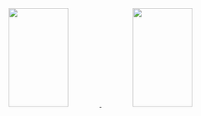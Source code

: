 <div align="center">
  <a href="https://github.com/PanteraCorDeRosa">
  <img width="49%" height="200px"  src="https://github-readme-stats.vercel.app/api?username=PanteraCorDeRosa&show_icons=true&theme=synthwave&include_all_commits=true&count_private=true"/>
<img  width="49%" height="200px" src="https://github-readme-stats-eight-theta.vercel.app/api/top-langs/?username=PanteraCorDeRosa&layout=compact&langs_count=6&theme=synthwave&include_all_commits=true&count_private=true"/> 
</div>

  
  ##
